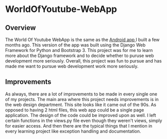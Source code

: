 # WorldOfYoutube-WebApp

## Overview
The World Of Youtube WebApp is the same as the [Android app ](https://github.com/Mikerah/WorldOfYoutube) I built a few months ago. This version of the app was built using the Django Web Framework for Python and Bootstrap 3. This project was for me to learn more about the Django framework and to decide whether to puruse web development more seriously. Overall, this project was fun to pursue and has made me want to pursue web development work more seriously.

## Improvements
As always, there are a lot of improvements to be made in every single one of my projects. The main area where this project needs improvements is in the web design department. This site looks like it came out of the 90s. As opposed to having 2 html files, this web app could be a single page application. The design of the code could be improved upon as well. I left certain functions in the views.py file even though they weren't views, simply for easier access. And then there are the typical things that I mention in every learning project like exception handling and documentation.

